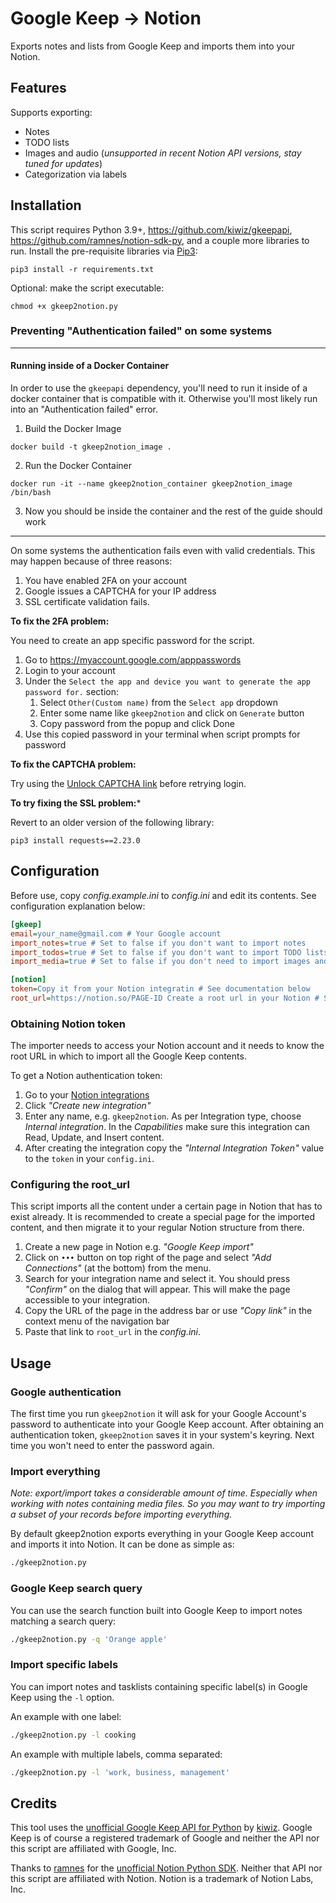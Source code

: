 # Google Keep -> Notion

Exports notes and lists from Google Keep and imports them into your Notion.

## Features

Supports exporting:

- Notes
- TODO lists
- Images and audio (_unsupported in recent Notion API versions, stay tuned for updates_)
- Categorization via labels

## Installation

This script requires Python 3.9+, https://github.com/kiwiz/gkeepapi, https://github.com/ramnes/notion-sdk-py, and a couple more libraries to run. Install the pre-requisite libraries via [Pip3](https://pypi.org/project/pip/):

```
pip3 install -r requirements.txt
```

Optional: make the script executable:

```
chmod +x gkeep2notion.py
```

### Preventing "Authentication failed" on some systems

____
#### Running inside of a Docker Container
In order to use the `gkeepapi` dependency, you'll need to run it inside of a docker container that is compatible with it. Otherwise you'll most likely run into an "Authentication failed" error.

1. Build the Docker Image
```
docker build -t gkeep2notion_image .
```
2. Run the Docker Container
```
docker run -it --name gkeep2notion_container gkeep2notion_image /bin/bash
```
3. Now you should be inside the container and the rest of the guide should work
____

On some systems the authentication fails even with valid credentials. This may happen because of three reasons:
1. You have enabled 2FA on your account
2. Google issues a CAPTCHA for your IP address
3. SSL certificate validation fails.


**To fix the 2FA problem:**

You need to create an app specific password for the script.

1. Go to https://myaccount.google.com/apppasswords
2. Login to your account
3. Under the `Select the app and device you want to generate the app password for.` section:
    1. Select `Other(Custom name)` from the `Select app` dropdown
    2. Enter some name like `gkeep2notion` and click on `Generate` button
    3. Copy password from the popup and click Done
4. Use this copied password in your terminal when script prompts for password

**To fix the CAPTCHA problem:**

Try using the [Unlock CAPTCHA link](https://accounts.google.com/DisplayUnlockCaptcha) before retrying login.

**To try fixing the SSL problem:***

Revert to an older version of the following library:

```
pip3 install requests==2.23.0
```

## Configuration

Before use, copy _config.example.ini_ to _config.ini_ and edit its contents. See configuration explanation below:

```ini
[gkeep]
email=your_name@gmail.com # Your Google account
import_notes=true # Set to false if you don't want to import notes
import_todos=true # Set to false if you don't want to import TODO lists
import_media=true # Set to false if you don't need to import images and audio

[notion]
token=Copy it from your Notion integratin # See documentation below
root_url=https://notion.so/PAGE-ID Create a root url in your Notion # See documentation below
```

### Obtaining Notion token

The importer needs to access your Notion account and it needs to know the root URL in which to import all the Google Keep contents.

To get a Notion authentication token:

1. Go to your [Notion integrations](https://www.notion.so/my-integrations)
2. Click _"Create new integration"_
3. Enter any name, e.g. `gkeep2notion`. As per Integration type, choose _Internal integration_. In the _Capabilities_ make sure this integration can Read, Update, and Insert content.
4. After creating the integration copy the _"Internal Integration Token"_ value to the `token` in your `config.ini`.

### Configuring the root_url

This script imports all the content under a certain page in Notion that has to exist already. It is recommended to create a special page for the imported content, and then migrate it to your regular Notion structure from there.

1. Create a new page in Notion e.g. _"Google Keep import"_
2. Click on `•••` button on top right of the page and select _"Add Connections"_ (at the bottom) from the menu.
3. Search for your integration name and select it. You should press _"Confirm"_ on the dialog that will appear. This will make the page accessible to your integration.
4. Copy the URL of the page in the address bar or use _"Copy link"_ in the context menu of the navigation bar
5. Paste that link to `root_url` in the _config.ini_.

## Usage

### Google authentication

The first time you run `gkeep2notion` it will ask for your Google Account's password to authenticate into your Google Keep account. After obtaining an authentication token, `gkeep2notion` saves it in your system's keyring. Next time you won't need to enter the password again.

### Import everything

_Note: export/import takes a considerable amount of time. Especially when working with notes containing media files. So you may want to try importing a subset of your records before importing everything._

By default gkeep2notion exports everything in your Google Keep account and imports it into Notion. It can be done as simple as:

```bash
./gkeep2notion.py
```

### Google Keep search query

You can use the search function built into Google Keep to import notes matching a search query:

```bash
./gkeep2notion.py -q 'Orange apple'
```

### Import specific labels

You can import notes and tasklists containing specific label(s) in Google Keep using the `-l` option.

An example with one label:

```bash
./gkeep2notion.py -l cooking
```

An example with multiple labels, comma separated:

```bash
./gkeep2notion.py -l 'work, business, management'
```

## Credits

This tool uses the [unofficial Google Keep API for Python](https://github.com/kiwiz/gkeepapi) by [kiwiz](https://github.com/kiwiz). Google Keep is of course a registered trademark of Google and neither the API nor this script are affiliated with Google, Inc.

Thanks to [ramnes](https://github.com/ramnes) for the [unofficial Notion Python SDK](https://github.com/ramnes/notion-sdk-py). Neither that API nor this script are affiliated with Notion. Notion is a trademark of Notion Labs, Inc.
